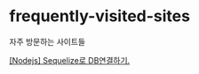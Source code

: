 # frequently-visited-sites
자주 방문하는 사이트들

[[Nodejs] Sequelize로 DB연결하기.](https://alencion.tistory.com/48)
